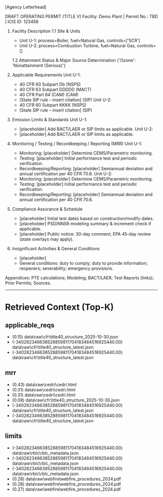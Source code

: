 [Agency Letterhead]

DRAFT OPERATING PERMIT (TITLE V)
Facility: Demo Plant | Permit No.: TBD | ICIS ID: 123456

1. Facility Description
   1.1 Site & Units
   - Unit U-1: process=Boiler, fuel=Natural Gas, controls=[&#39;SCR&#39;]
   - Unit U-2: process=Combustion Turbine, fuel=Natural Gas, controls=[]
   

   1.2 Attainment Status & Major Source Determination
   {&#39;Ozone&#39;: &#39;Nonattainment (Serious)&#39;}

2. Applicable Requirements
   Unit U-1:
   - 40 CFR 60 Subpart Db (NSPS)
   - 40 CFR 63 Subpart DDDDD (MACT)
   - 40 CFR Part 64 (CAM) (CAM)
   - [State SIP rule – insert citation] (SIP)
   Unit U-2:
   - 40 CFR 60 Subpart KKKK (NSPS)
   - [State SIP rule – insert citation] (SIP)
   

3. Emission Limits & Standards
   Unit U-1:
   - [placeholder] Add BACT/LAER or SIP limits as applicable.
   Unit U-2:
   - [placeholder] Add BACT/LAER or SIP limits as applicable.
   

4. Monitoring / Testing / Recordkeeping / Reporting (MRR)
   Unit U-1:
   - Monitoring: [placeholder] Determine CEMS/Parametric monitoring.
   - Testing: [placeholder] Initial performance test and periodic verification.
   - Recordkeeping/Reporting: [placeholder] Semiannual deviation and annual certification per 40 CFR 70.6.
   Unit U-2:
   - Monitoring: [placeholder] Determine CEMS/Parametric monitoring.
   - Testing: [placeholder] Initial performance test and periodic verification.
   - Recordkeeping/Reporting: [placeholder] Semiannual deviation and annual certification per 40 CFR 70.6.
   

5. Compliance Assurance & Schedule
   - [placeholder] Initial test dates based on construction/modify dates.
   - [placeholder] PSD/NNSR modeling summary & increment check if applicable.
   - [placeholder] Public notice: 30-day comment; EPA 45-day review (state overlays may apply).

6. Insignificant Activities & General Conditions
   - [placeholder]
   - General conditions: duty to comply; duty to provide information; reopeners; severability; emergency provisions.

Appendices: PTE calculations; Modeling; BACT/LAER; Test Reports (links); Prior Permits; Sources.

---

# Retrieved Context (Top-K)

## applicable_reqs
- (0.15) data\raw\cfr\title40_structure_2025-10-30.json
- (-340282346638528859811704183484516925440.00) data\raw\cfr\title40_structure_latest.json
- (-340282346638528859811704183484516925440.00) data\raw\cfr\title40_structure_latest.json

## mrr
- (0.43) data\raw\cedri\cedri.html
- (0.31) data\raw\cedri\cedri.html
- (0.31) data\raw\cedri\cedri.html
- (0.08) data\raw\cfr\title40_structure_2025-10-30.json
- (-340282346638528859811704183484516925440.00) data\raw\cfr\title40_structure_latest.json
- (-340282346638528859811704183484516925440.00) data\raw\cfr\title40_structure_latest.json

## limits
- (-340282346638528859811704183484516925440.00) data\raw\rblc\rblc_metadata.json
- (-340282346638528859811704183484516925440.00) data\raw\rblc\rblc_metadata.json
- (-340282346638528859811704183484516925440.00) data\raw\rblc\rblc_metadata.json
- (0.28) data\raw\webfire\webfire_procedures_2024.pdf
- (0.28) data\raw\webfire\webfire_procedures_2024.pdf
- (0.27) data\raw\webfire\webfire_procedures_2024.pdf
